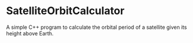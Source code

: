 # SatelliteOrbitCalculator
A simple C++ program to calculate the orbital period of a satellite given its height above Earth.
